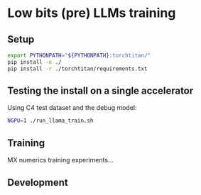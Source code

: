 # Low bits (pre) LLMs training

## Setup

```bash
export PYTHONPATH="${PYTHONPATH}:torchtitan/"
pip install -e ./
pip install -r ./torchtitan/requirements.txt
```

## Testing the install on a single accelerator

Using C4 test dataset and the debug model:
```bash
NGPU=1 ./run_llama_train.sh
```

## Training

MX numerics training experiments...

## Development
